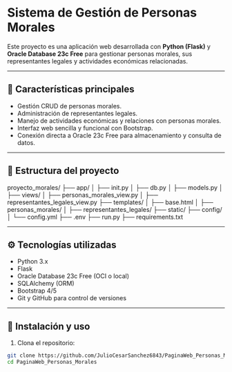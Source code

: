 # Sistema de Gestión de Personas Morales

Este proyecto es una aplicación web desarrollada con **Python (Flask)** y **Oracle Database 23c Free** para gestionar personas morales, sus representantes legales y actividades económicas relacionadas.

---

## 🚀 Características principales

- Gestión CRUD de personas morales.
- Administración de representantes legales.
- Manejo de actividades económicas y relaciones con personas morales.
- Interfaz web sencilla y funcional con Bootstrap.
- Conexión directa a Oracle 23c Free para almacenamiento y consulta de datos.

---

## 📁 Estructura del proyecto

proyecto_morales/
├── app/
│ ├── init.py
│ ├── db.py
│ ├── models.py
│ ├── views/
│ ├── personas_morales_view.py
│ ├── representantes_legales_view.py
├── templates/
│ ├── base.html
│ ├── personas_morales/
│ ├── representantes_legales/
├── static/
├── config/
│ └── config.yml
├── .env
├── run.py
├── requirements.txt



---

## ⚙️ Tecnologías utilizadas

- Python 3.x
- Flask
- Oracle Database 23c Free (OCI o local)
- SQLAlchemy (ORM)
- Bootstrap 4/5
- Git y GitHub para control de versiones

---

## 🔧 Instalación y uso

1. Clona el repositorio:

```bash
git clone https://github.com/JulioCesarSanchez6843/PaginaWeb_Personas_Morales.git
cd PaginaWeb_Personas_Morales
